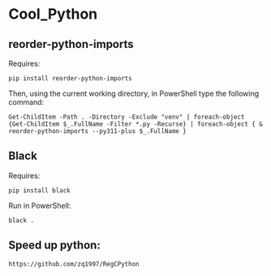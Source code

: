 # Cool_Python

## reorder-python-imports
Requires:
```
pip install reorder-python-imports
```
Then, using the current working directory, in PowerShell type the following command:
```
Get-ChildItem -Path . -Directory -Exclude "venv" | foreach-object {Get-ChildItem $_.FullName -Filter *.py -Recurse} | foreach-object { & reorder-python-imports --py311-plus $_.FullName }
```

## Black
Requires:
```
pip install black
```
Run in PowerShell:
```
black .
```

## Speed up python:
```
https://github.com/zq1997/RegCPython
```
